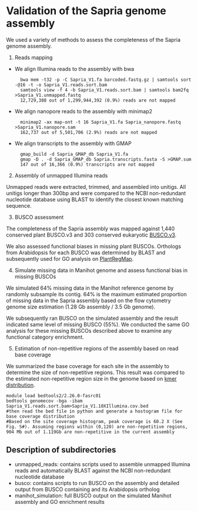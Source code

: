 Validation of the Sapria genome assembly
===============
We used a variety of methods to assess the completeness of the Sapria genome assembly.

1.	Reads mapping

- We align Illumina reads to the assembly with bwa

		bwa mem -t32 -p -C Sapria_V1.fa barcoded.fastq.gz | samtools sort -@16 -t -o Sapria_V1.reads.sort.bam
		samtools view -f 4 -b Sapria_V1.reads.sort.bam | samtools bam2fq >Sapria_V1.unmapped.fastq	
		12,729,388 out of 1,299,944,392 (0.9%) reads are not mapped

- We align nanopore reads to the assembly with minimap2

		minimap2 -ax map-ont -t 16 Sapria_V1.fa Sapria_nanopore.fastq >Sapria_V1.nanopore.sam
		162,737 out of 5,501,706 (2.9%) reads are not mapped

- We align transcripts to the assembly with GMAP
		
		gmap_build -d Sapria_GMAP_db Sapria_V1.fa
		gmap -D . -d Sapria_GMAP_db Sapria.transcripts.fasta -S >GMAP.sum
		147 out of 16,366 (0.9%) transcripts are not mapped
		
2.	Assembly of unmapped Illumina reads

Unmapped reads were extracted, trimmed, and assembled into unitigs. All unitigs longer than 300bp and were compared to the NCBI non-redundant nucleotide database using BLAST to identify the closest known matching sequence. 

3.	BUSCO assessment

The completeness of the Sapria assembly was mapped against 1,440 conserved plant BUSCO.v3 and 303 conserved eukaryotic [BUSCO.v3](https://busco.ezlab.org/).

We also assessed functional biases in missing plant BUSCOs. Orthologs from Arabidopsis for each BUSCO was determined by BLAST and subsequently used for GO analysis on [PlantRegMap](http://plantregmap.cbi.pku.edu.cn/go.php).

4.	Simulate missing data in Manihot genome and assess functional bias in missing BUSCOs

We simulated 64% missing data in the Manihot reference genome by randomly subsample its contig. 64% is the maximum estimated proportion of missing data in the Sapria assembly based on the flow cytometry genome size estimation (1.28 Gb assembly / 3.5 Gb genome).

We subsequently ran BUSCO on the simulated assembly and the result indicated same level of missing BUSCO (55%). We conducted the same GO analysis for these missing BUSCOs described above to examine any functional category enrichment.

5.	Estimation of non-repetitive regions of the assembly based on read base coverage

We summarized the base coverage for each site in the assembly to determine the size of non-repetitive regions. This result was compared to the estimated non-repetitive region size in the genome based on [kmer distribution](../0_sapria_genome_assembly/kmer).
```
module load bedtools2/2.26.0-fasrc01
bedtools genomecov -bga -ibam Sapria_V1.reads.sort.bam>Sapria_V1.10XIllumina.cov.bed
#then read the bed file in python and generate a hostogram file for base coverage distribution
#Based on the site coverage histogram, peak coverage is 60.2 X (See Fig. S#). Assuming regions within (0,120) are non-repetitive regions, 904 Mb out of 1.119Gb are non-repetitive in the current assembly	
```
Description of subdirectories
------------
- unmapped_reads: contains scripts used to assemble unmapped Illumina reads and automatically BLAST against the NCBI non-redundant nucleotide database
- busco: contains scripts to run BUSCO on the assembly and detailed output from BUSCO containing and its Arabidopsis ortholog
- manihot_simulation: full BUSCO output on the simulated Manihot assembly and GO enrichment results